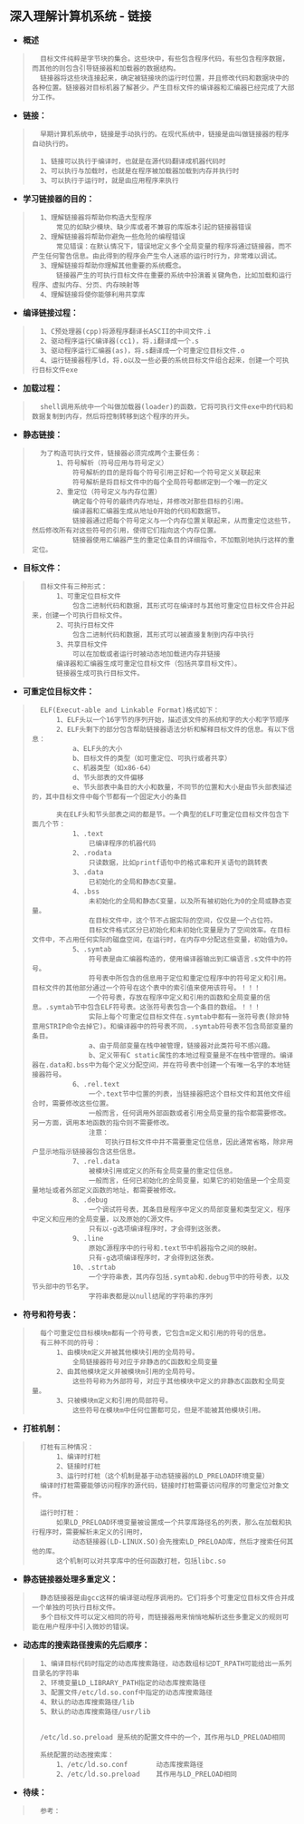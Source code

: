 ## 深入理解计算机系统 - 链接
- **概述**
>       目标文件纯粹是字节块的集合。这些块中，有些包含程序代码，有些包含程序数据，而其他的则包含引导链接器和加载器的数据结构。
>       链接器将这些块连接起来，确定被链接块的运行时位置，并且修改代码和数据块中的各种位置。链接器对目标机器了解甚少。产生目标文件的编译器和汇编器已经完成了大部分工作。
>
>
>

- **链接：**
>       早期计算机系统中，链接是手动执行的。在现代系统中，链接是由叫做链接器的程序自动执行的。
>
>       1、链接可以执行于编译时，也就是在源代码翻译成机器代码时
>       2、可以执行与加载时，也就是在程序被加载器加载到内存并执行时
>       3、可以执行于运行时，就是由应用程序来执行
>

- **学习链接器的目的：**
>       1、理解链接器将帮助你构造大型程序
>           常见的如缺少模块、缺少库或者不兼容的库版本引起的链接器错误
>       2、理解链接器将帮助你避免一些危险的编程错误
>           常见错误：在默认情况下，错误地定义多个全局变量的程序将通过链接器，而不产生任何警告信息。由此得到的程序会产生令人迷惑的运行时行为，非常难以调试。
>       3、理解链接将帮助你理解其他重要的系统概念。
>           链接器产生的可执行目标文件在重要的系统中扮演着关键角色，比如加载和运行程序、虚拟内存、分页、内存映射等
>       4、理解链接将使你能够利用共享库
>

- **编译链接过程：**
>       1、C预处理器(cpp)将源程序翻译长ASCII的中间文件.i
>       2、驱动程序运行C编译器(cc1)，将.i翻译成一个.s
>       3、驱动程序运行汇编器(as)，将.s翻译成一个可重定位目标文件.o
>       4、运行链接器程序ld，将.o以及一些必要的系统目标文件组合起来，创建一个可执行目标文件exe
>

- **加载过程：**
>       shell调用系统中一个叫做加载器(loader)的函数，它将可执行文件exe中的代码和数据复制到内存，然后将控制转移到这个程序的开头。
>
>

- **静态链接：**
>       为了构造可执行文件，链接器必须完成两个主要任务：
>           1、符号解析（符号应用与符号定义）
>               符号解析的目的是将每个符号引用正好和一个符号定义关联起来
>               符号解析是将目标文件中的每个全局符号都绑定到一个唯一的定义
>           2、重定位（符号定义与内存位置）
>               确定每个符号的最终内存地址，并修改对那些目标的引用。
>               编译器和汇编器生成从地址0开始的代码和数据节。
>               链接器通过把每个符号定义与一个内存位置关联起来，从而重定位这些节，然后修改所有对这些符号的引用，使得它们指向这个内存位置。
>               链接器使用汇编器产生的重定位条目的详细指令，不加甄别地执行这样的重定位。
>

- **目标文件：**
>       目标文件有三种形式：
>           1、可重定位目标文件
>               包含二进制代码和数据，其形式可在编译时与其他可重定位目标文件合并起来，创建一个可执行目标文件。
>           2、可执行目标文件
>               包含二进制代码和数据，其形式可以被直接复制到内存中执行
>           3、共享目标文件
>               可以在加载或者运行时被动态地加载进内存并链接
>           编译器和汇编器生成可重定位目标文件（包括共享目标文件）。
>           链接器生成可执行目标文件。
>

- **可重定位目标文件：**
>       ELF(Execut-able and Linkable Format)格式如下：
>           1、ELF头以一个16字节的序列开始，描述该文件的系统和字的大小和字节顺序
>           2、ELF头剩下的部分包含帮助链接器语法分析和解释目标文件的信息。有以下信息：
>               a、ELF头的大小
>               b、目标文件的类型（如可重定位、可执行或者共享）
>               c、机器类型（如x86-64）
>               d、节头部表的文件偏移
>               e、节头部表中条目的大小和数量，不同节的位置和大小是由节头部表描述的，其中目标文件中每个节都有一个固定大小的条目
>
>           夹在ELF头和节头部表之间的都是节。一个典型的ELF可重定位目标文件包含下面几个节：
>               1、.text
>                   已编译程序的机器代码
>               2、.rodata
>                   只读数据，比如printf语句中的格式串和开关语句的跳转表
>               3、.data
>                   已初始化的全局和静态C变量。
>               4、.bss
>                   未初始化的全局和静态C变量，以及所有被初始化为0的全局或静态变量。
>                   在目标文件中，这个节不占据实际的空间，仅仅是一个占位符。
>                   目标文件格式区分已初始化和未初始化变量是为了空间效率。在目标文件中，不占用任何实际的磁盘空间，在运行时，在内存中分配这些变量，初始值为0。
>               5、.symtab
>                   符号表是由汇编器构造的，使用编译器输出到汇编语言.s文件中的符号。
>                   符号表中所包含的信息用于定位和重定位程序中的符号定义和引用。目标文件的其他部分通过一个符号在这个表中的索引值来使用该符号。！！！
>                   一个符号表，存放在程序中定义和引用的函数和全局变量的信息。.symtab节中包含ELF符号表。这张符号表包含一个条目的数组。！！！
>                   实际上每个可重定位目标文件在.symtab中都有一张符号表(除非特意用STRIP命令去掉它)。和编译器中的符号表不同，.symtab符号表不包含局部变量的条目。
>                   a、由于局部变量在栈中被管理，链接器对此类符号不感兴趣。
>                   b、定义带有C static属性的本地过程变量是不在栈中管理的。编译器在.data和.bss中为每个定义分配空间，并在符号表中创建一个有唯一名字的本地链接器符号。
>               6、.rel.text
>                   一个.text节中位置的列表，当链接器把这个目标文件和其他文件组合时，需要修改这些位置。
>                   一般而言，任何调用外部函数或者引用全局变量的指令都需要修改。另一方面，调用本地函数的指令则不需要修改。
>                   注意：
>                       可执行目标文件中并不需要重定位信息，因此通常省略，除非用户显示地指示链接器包含这些信息。
>               7、.rel.data
>                   被模块引用或定义的所有全局变量的重定位信息。
>                   一般而言，任何已初始化的全局变量，如果它的初始值是一个全局变量地址或者外部定义函数的地址，都需要被修改。
>               8、.debug
>                   一个调试符号表，其条目是程序中定义的局部变量和类型定义，程序中定义和应用的全局变量，以及原始的C源文件。
>                   只有以-g选项编译程序时，才会得到这张表。
>               9、.line
>                   原始C源程序中的行号和.text节中机器指令之间的映射。
>                   只有-g选项编译程序时，才会得到这张表。
>               10、.strtab
>                   一个字符串表，其内存包括.symtab和.debug节中的符号表，以及节头部中的节名字。
>                   字符串表都是以null结尾的字符串的序列
>

- **符号和符号表：**
>       每个可重定位目标模块m都有一个符号表，它包含m定义和引用的符号的信息。
>       有三种不同的符号：
>           1、由模块m定义并被其他模块引用的全局符号。
>               全局链接器符号对应于非静态的C函数和全局变量
>           2、由其他模块定义并被模块m引用的全局符号。
>               这些符号称为外部符号，对应于其他模块中定义的非静态C函数和全局变量。
>           3、只被模块m定义和引用的局部符号。
>               这些符号在模块m中任何位置都可见，但是不能被其他模块引用。
>

- **打桩机制：**
>       打桩有三种情况：
>           1、编译时打桩
>           2、链接时打桩
>           3、运行时打桩（这个机制是基于动态链接器的LD_PRELOAD环境变量）
>       编译时打桩需要能够访问程序的源代码，链接时打桩需要访问程序的可重定位对象文件。
>
>       运行时打桩：
>           如果LD_PRELOAD环境变量被设置成一个共享库路径名的列表，那么在加载和执行程序时，需要解析未定义的引用时，
>               动态链接器(LD-LINUX.SO)会先搜索LD_PRELOAD库，然后才搜索任何其他的库。
>           这个机制可以对共享库中的任何函数打桩，包括libc.so
>

- **静态链接器处理多重定义：**
>       静态链接器是由gcc这样的编译驱动程序调用的。它们将多个可重定位目标文件合并成一个单独的可执行目标文件。
>       多个目标文件可以定义相同的符号，而链接器用来悄悄地解析这些多重定义的规则可能在用户程序中引入微妙的错误。
>

- **动态库的搜索路径搜索的先后顺序：**
>       1、编译目标代码时指定的动态库搜索路径，动态数组标记DT_RPATH可能给出一系列目录名的字符串
>       2、环境变量LD_LIBRARY_PATH指定的动态库搜索路径
>       3、配置文件/etc/ld.so.conf中指定的动态库搜索路径
>       4、默认的动态库搜索路径/lib
>       5、默认的动态库搜索路径/usr/lib
>
>
>       /etc/ld.so.preload 是系统的配置文件中的一个，其作用与LD_PRELOAD相同
>
>       系统配置的动态搜索库：
>           1、/etc/ld.so.conf       动态库搜索路径
>           2、/etc/ld.so.preload    其作用与LD_PRELOAD相同
>
>
>
>
>
>
>
>
>
>
>
>
>

- **待续：**
>       参考：
>
>
>
>
>
>
>
>
>
>
>
>
>
>
>
>
>
>
>
>
>
>
>
>
>
>
